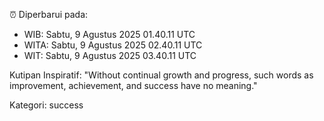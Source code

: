 ⏰ Diperbarui pada:
- WIB: Sabtu, 9 Agustus 2025 01.40.11 UTC
- WITA: Sabtu, 9 Agustus 2025 02.40.11 UTC
- WIT: Sabtu, 9 Agustus 2025 03.40.11 UTC

Kutipan Inspiratif:
"Without continual growth and progress, such words as improvement, achievement, and success have no meaning."


Kategori: success

